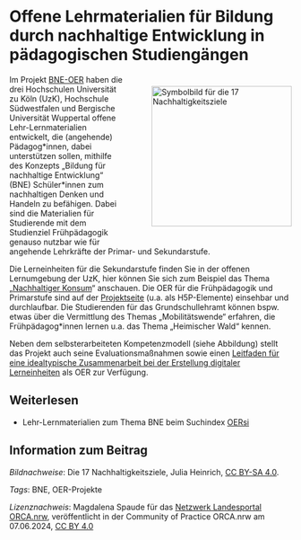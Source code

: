 # Offene Lehrmaterialien für Bildung durch nachhaltige Entwicklung in pädagogischen Studiengängen

<img src="https://github.com/lindahalm-hsbi/infOERmiert/assets/149467048/337bb2e3-4e49-4237-8f81-b13c2991887f" style="float: right; margin: 20px 0px 20px 50px" alt="Symbolbild für die 17 Nachhaltigkeitsziele" title="Symbolbild für die 17 Nachhaltigkeitsziele" width="250px"/> 

Im Projekt [BNE-OER](https://bne-oer.de/projekt/) haben die drei Hochschulen Universität zu Köln (UzK), Hochschule Südwestfalen und Bergische Universität Wuppertal offene Lehr-Lernmaterialien entwickelt, die (angehende) Pädagog\*innen, dabei unterstützen sollen, mithilfe des Konzepts „Bildung für nachhaltige Entwicklung“ (BNE) Schüler\*innen zum nachhaltigen Denken und Handeln zu befähigen. Dabei sind die Materialien für Studierende mit dem Studienziel Frühpädagogik genauso nutzbar wie für angehende Lehrkräfte der Primar- und Sekundarstufe.

Die Lerneinheiten für die Sekundarstufe finden Sie in der offenen Lernumgebung der UzK, hier können Sie sich zum Beispiel das Thema „[Nachhaltiger Konsum](https://edulabs.uni-koeln.de/goto_iliasedulabs_pg_23725_14965.html)“ anschauen. Die OER für die Frühpädagogik und Primarstufe sind auf der [Projektseite](https://bne-oer.de/lerneinheiten/) (u.a. als H5P-Elemente) einsehbar und durchlaufbar. Die Studierenden für das Grundschullehramt können bspw. etwas über die Vermittlung des Themas „Mobilitätswende“ erfahren, die Frühpädagog\*innen lernen u.a. das Thema „Heimischer Wald“ kennen.

Neben dem selbsterarbeiteten Kompetenzmodell (siehe Abbildung) stellt das Projekt auch seine Evaluationsmaßnahmen sowie einen [Leitfaden für eine idealtypische Zusammenarbeit bei der Erstellung digitaler Lerneinheiten](https://bne-oer.de/projekt/ "Leitfaden für eine idealtypische Zusammenarbeit bei der Erstellung digitaler Lerneinheiten") als OER zur Verfügung.

## Weiterlesen

- Lehr-Lernmaterialien zum Thema BNE beim Suchindex [OERsi](https://oersi.org/resources?search=%22bne%22 "OERsi")

## Information zum Beitrag

*Bildnachweise*: Die 17 Nachhaltigkeitsziele, Julia Heinrich, [CC BY-SA 4.0](https://creativecommons.org/licenses/by-sa/4.0/deed.de "CC BY-SA 4.0").

*Tags*: BNE, OER-Projekte

*Lizenznachweis*: Magdalena Spaude für das <a href="http://www.orca.nrw/ueber-uns/netzwerk" target="_blank">Netzwerk Landesportal ORCA.nrw</a>, veröffentlicht in der Community of Practice ORCA.nrw am 07.06.2024, <a href="https://creativecommons.org/licenses/by/4.0/" target="_blank">CC BY 4.0</a>


